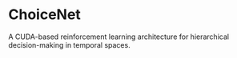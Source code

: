 # ChoiceNet
A CUDA-based reinforcement learning architecture for hierarchical decision-making in temporal spaces.
